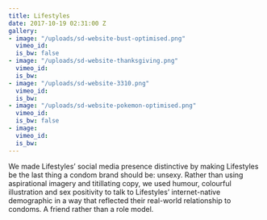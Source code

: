 ```yaml
---
title: Lifestyles
date: 2017-10-19 02:31:00 Z
gallery:
- image: "/uploads/sd-website-bust-optimised.png"
  vimeo_id: 
  is_bw: false
- image: "/uploads/sd-website-thanksgiving.png"
  vimeo_id: 
  is_bw: 
- image: "/uploads/sd-website-3310.png"
  vimeo_id: 
  is_bw: 
- image: "/uploads/sd-website-pokemon-optimised.png"
  vimeo_id: 
  is_bw: false
- image: 
  vimeo_id: 
  is_bw: 
---
```


We made Lifestyles’ social media presence distinctive by making Lifestyles be the last thing a condom brand should be: unsexy. Rather than using aspirational imagery and titillating copy, we used humour, colourful illustration and sex positivity to talk to Lifestyles’ internet-native demographic in a way that reflected their real-world relationship to condoms. A friend rather than a role model.